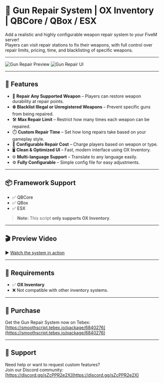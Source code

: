 # 🔧 Gun Repair System | OX Inventory | QBCore / QBox / ESX

Add a realistic and highly configurable weapon repair system to your FiveM server!  
Players can visit repair stations to fix their weapons, with full control over repair limits, pricing, time, and blacklisting of specific weapons.

---

![Gun Repair Preview](https://dunb17ur4ymx4.cloudfront.net/wysiwyg/1198781/acdb31aef02db80221440e0ba8819181f77f02ac.png)
![Gun Repair UI](https://dunb17ur4ymx4.cloudfront.net/wysiwyg/1198781/c3abf38eccb03387735b6c8aa33c13b3d0d0daa5.png)

---

## 🚀 Features

- 🔫 **Repair Any Supported Weapon** – Players can restore weapon durability at repair points.  
- ⛔ **Blacklist Illegal or Unregistered Weapons** – Prevent specific guns from being repaired.  
- 🛠️ **Max Repair Limit** – Restrict how many times each weapon can be repaired.  
- ⏱️ **Custom Repair Time** – Set how long repairs take based on your gameplay style.  
- 💸 **Configurable Repair Cost** – Charge players based on weapon or type.  
- 🖥️ **Clean & Optimized UI** – Fast, modern interface using OX Inventory.  
- 🌐 **Multi-language Support** – Translate to any language easily.  
- ⚙️ **Fully Configurable** – Simple config file for easy adjustments.

---

## 📦 Framework Support

- ✅ QBCore  
- ✅ QBox  
- ✅ ESX  
> **Note:** This script **only supports OX Inventory**.

---

## 🎬 Preview Video

▶️ [Watch the system in action](https://youtu.be/Pe4xCz7bGYA)

---

## 📁 Requirements

- ✅ **OX Inventory**  
- ❌ Not compatible with other inventory systems.

---

## 🛒 Purchase

Get the Gun Repair System now on Tebex:  
[https://smoothscript.tebex.io/package/6840276](https://smoothscript.tebex.io/package/6840276)

---

## 💬 Support

Need help or want to request custom features?  
Join our Discord community:  
[https://discord.gg/sZcPPR2e2X](https://discord.gg/sZcPPR2e2X)

